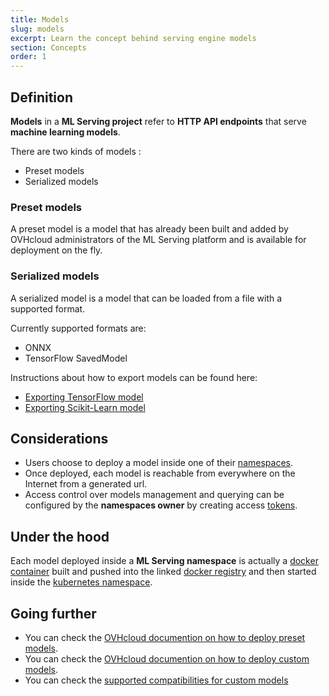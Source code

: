 ```yaml
---
title: Models
slug: models
excerpt: Learn the concept behind serving engine models
section: Concepts
order: 1
---
```

## Definition

**Models** in a **ML Serving project** refer to **HTTP API endpoints**
that serve **machine learning models**.

There are two kinds of models :

-   Preset models
-   Serialized models

### Preset models

A preset model is a model that has already been built and added by
OVHcloud administrators of the ML Serving platform and is available for
deployment on the fly.

### Serialized models

A serialized model is a model that can be loaded from a file with a
supported format.

Currently supported formats are:

-   ONNX
-   TensorFlow SavedModel

Instructions about how to export models can be found here:

-   [Exporting TensorFlow model](../export-tensorflow-models)
-   [Exporting Scikit-Learn model](../export-sklearn-models)

## Considerations

-   Users choose to deploy a model inside one of their
    [namespaces](../namespaces).
-   Once deployed, each model is reachable from everywhere on the
    Internet from a generated url.
-   Access control over models management and querying can be configured
    by the **namespaces owner** by creating access [tokens](../tokens).

## Under the hood

Each model deployed inside a **ML Serving namespace** is actually a
[docker container](https://www.docker.com/resources/what-container)
built and pushed into the linked [docker
registry](https://docs.docker.com/registry/) and then started inside the
[kubernetes
namespace](https://kubernetes.io/docs/concepts/overview/working-with-objects/namespaces/).

## Going further

-   You can check the [OVHcloud documention on how to deploy preset
    models](../deploy-preset-models).
-   You can check the [OVHcloud documention on how to deploy custom
    models](../deploy-serialized-models).
-   You can check the [supported compatibilities for custom
    models](../compatibility-matrix)
